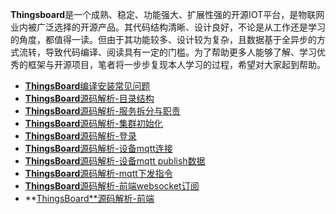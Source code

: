 **Thingsboard**是一个成熟、稳定、功能强大、扩展性强的开源IOT平台，是物联网业内被广泛选择的开源产品。其代码结构清晰、设计良好，不论是从工作还是学习的角度，都值得一读。但由于其功能较多、设计较为复杂，且数据基于全异步的方式流转，导致代码编译、阅读具有一定的门槛。为了帮助更多人能够了解、学习优秀的框架与开源项目，笔者将一步步复现本人学习的过程，希望对大家起到帮助。

- [**ThingsBoard**编译安装常见问题](https://github.com/scybZhangliang/thingsboard_guide/blob/master/thingsboard_install_problems.md)
- [**ThingsBoard**源码解析-目录结构](https://github.com/scybZhangliang/thingsboard_guide/blob/master/thingsboard_source_structure.md)
- [**ThingsBoard**源码解析-服务拆分与职责](https://github.com/scybZhangliang/thingsboard_guide/blob/master/thingsboard_source_services.md)
- [**ThingsBoard**源码解析-集群初始化](https://github.com/scybZhangliang/thingsboard_guide/blob/master/thingsboard_source_cluster_init.md)
- [**ThingsBoard**源码解析-登录](https://github.com/scybZhangliang/thingsboard_guide/blob/master/thingsboard_source_login.md)
- [**ThingsBoard**源码解析-设备mqtt连接](https://github.com/scybZhangliang/thingsboard_guide/blob/master/thingsboard_source_mqtt_connect.md)
- [**ThingsBoard**源码解析-设备mqtt publish数据](https://github.com/scybZhangliang/thingsboard_guide/blob/master/thingsboard_source_mqtt_publish.md)
- [**ThingsBoard**源码解析-mqtt下发指令](https://github.com/scybZhangliang/thingsboard_guide/blob/master/thingsboard_source_mqtt_rpc.md)
- [**ThingsBoard**源码解析-前端websocket订阅](https://github.com/scybZhangliang/thingsboard_guide/blob/master/thingsboard_source_websocket.md)
- **[ThingsBoard**源码解析-前端](https://github.com/scybZhangliang/thingsboard_guide/blob/master/thingsboard_source_ui.md)